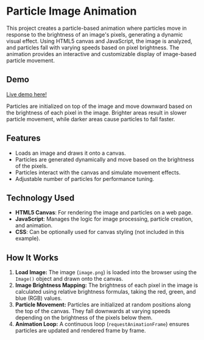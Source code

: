 # Particle Image Animation

This project creates a particle-based animation where particles move in response to the brightness of an image's pixels, generating a dynamic visual effect. Using HTML5 canvas and JavaScript, the image is analyzed, and particles fall with varying speeds based on pixel brightness. The animation provides an interactive and customizable display of image-based particle movement.

## Demo

[Live demo here!](https://adarsh-17.github.io/Particle-Rain/)

Particles are initialized on top of the image and move downward based on the brightness of each pixel in the image. Brighter areas result in slower particle movement, while darker areas cause particles to fall faster.

## Features

- Loads an image and draws it onto a canvas.
- Particles are generated dynamically and move based on the brightness of the pixels.
- Particles interact with the canvas and simulate movement effects.
- Adjustable number of particles for performance tuning.

## Technology Used

- **HTML5 Canvas**: For rendering the image and particles on a web page.
- **JavaScript**: Manages the logic for image processing, particle creation, and animation.
- **CSS**: Can be optionally used for canvas styling (not included in this example).

## How It Works

1. **Load Image:** The image (`image.png`) is loaded into the browser using the `Image()` object and drawn onto the canvas.
2. **Image Brightness Mapping:** The brightness of each pixel in the image is calculated using relative brightness formulas, taking the red, green, and blue (RGB) values.
3. **Particle Movement:** Particles are initialized at random positions along the top of the canvas. They fall downwards at varying speeds depending on the brightness of the pixels below them.
4. **Animation Loop:** A continuous loop (`requestAnimationFrame`) ensures particles are updated and rendered frame by frame.


